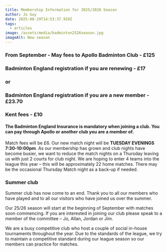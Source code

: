 ```yaml
---
title: Membership Information for 2025/2026 Season
author: Jo Guy
date: 2025-08-29T14:53:37.910Z
tags:
  - articles
image: /assets/media/badminton2526season.jpg
imageAlt: New season
---
```

### From September - May fees to Apollo Badminton Club - £125 

### Badminton England registration if you are renewing - £17 

### or

### Badminton England registration if you are a new member - £23.70 

### Kent fees - £10

#### The Badminton England Insurance is mandatory when joining a club. You can pay through Apollo or another club you are a member of.

Match fees will be £6. Our new match night will be **TUESDAY EVENINGS 7:30-10:00pm**. As our membership has grown and club nights have become busier, we want to reduce the match nights on a Thursday leaving us with just 2 courts for club night. We are hoping to enter 4 teams into the league this year – this will be approximately 22 home matches. There may be the occasional Thursday Match night as a back-up if needed.

### Summer club



S﻿ummer club has now come to an end. Thank you to all our members who have played and to all our visitors who have joined us over the summer.

Our 25/26 season will start at the beginning of September with matches soon commencing. If you are interested in joining our club please speak to a member of the committee – Jo, Allan, Jordan or Jim.

We are a busy competitive club who host a couple of social in-house tournaments throughout the year. Due to the standards of the league, we try to maintain a competitive standard during our league season so our members can practice for matches.